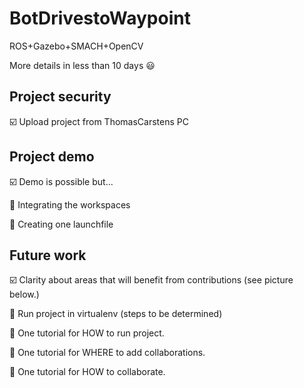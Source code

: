 # BotDrivestoWaypoint
ROS+Gazebo+SMACH+OpenCV

More details in less than 10 days
:smiley:

## Project security
:ballot_box_with_check: Upload project from ThomasCarstens PC

## Project demo
:ballot_box_with_check: Demo is possible but...

:black_square_button: Integrating the workspaces

:black_square_button: Creating one launchfile

## Future work
:ballot_box_with_check: Clarity about areas that will benefit from contributions (see picture below.)

:black_square_button: Run project in virtualenv (steps to be determined)

:black_square_button: One tutorial for HOW to run project.

:black_square_button: One tutorial for WHERE to add collaborations.

:black_square_button: One tutorial for HOW to collaborate.


